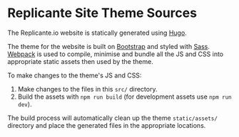 # Replicante Site Theme Sources

The Replicante.io website is statically generated using [Hugo](https://gohugo.io/).

The theme for the website is built on [Bootstrap](https://getbootstrap.com/) and styled with
[Sass](https://sass-lang.com/).
[Webpack](https://webpack.js.org/) is used to compile, minimise and bundle all the JS and CSS
into appropriate static assets then used by the theme.

To make changes to the theme's JS and CSS:

1. Make changes to the files in this `src/` directory.
2. Build the assets with `npm run build` (for development assets use `npm run dev`).

The build process will automatically clean up the theme `static/assets/` directory
and place the generated files in the appropriate locations.
